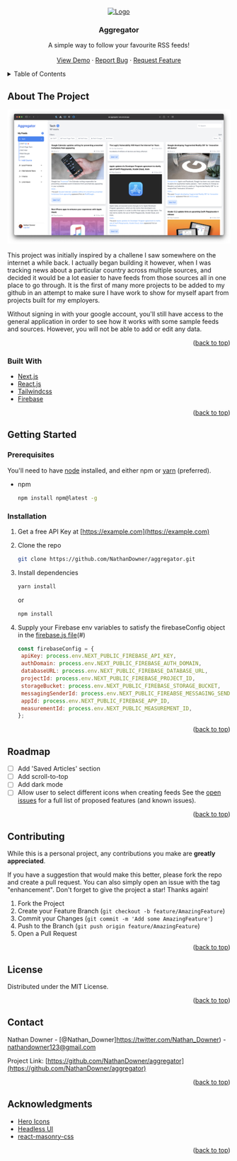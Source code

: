 <div id="top"></div>


<!-- PROJECT SHIELDS -->
<!--
*** I'm using markdown "reference style" links for readability.
*** Reference links are enclosed in brackets [ ] instead of parentheses ( ).
*** See the bottom of this document for the declaration of the reference variables
*** for contributors-url, forks-url, etc. This is an optional, concise syntax you may use.
*** https://www.markdownguide.org/basic-syntax/#reference-style-links
-->



<!-- PROJECT LOGO -->
<br />
<div align="center">
  <a href="https://github.com/othneildrew/Best-README-Template">
    <img src="images/logo.png" alt="Logo" width="80" height="80">
  </a>

  <h3 align="center">Aggregator</h3>

  <p align="center">
    A simple way to follow your favourite RSS feeds!
    <br />
    <br />
    <a href="https://aggregator-one.vercel.app/">View Demo</a>
    ·
    <a href="https://github.com/NathanDowner/aggregator/issuess">Report Bug</a>
    ·
    <a href="https://github.com/NathanDowner/aggregator/issuesss">Request Feature</a>
  </p>
</div>



<!-- TABLE OF CONTENTS -->
<details>
  <summary>Table of Contents</summary>
  <ol>
    <li>
      <a href="#about-the-project">About The Project</a>
      <ul>
        <li><a href="#built-with">Built With</a></li>
      </ul>
    </li>
    <li>
      <a href="#getting-started">Getting Started</a>
      <ul>
        <li><a href="#prerequisites">Prerequisites</a></li>
        <li><a href="#installation">Installation</a></li>
      </ul>
    </li>
    <li><a href="#roadmap">Roadmap</a></li>
    <li><a href="#contributing">Contributing</a></li>
    <li><a href="#license">License</a></li>
    <li><a href="#contact">Contact</a></li>
    <li><a href="#acknowledgments">Acknowledgments</a></li>
  </ol>
</details>



<!-- ABOUT THE PROJECT -->
## About The Project

[![Product Name Screen Shot][product-screenshot]](https://example.com)

This project was initially inspired by a challene I saw somewhere on the internet a while back. I actually began building it however, when I was tracking news about a particular country across multiple sources, and decided it would be a lot easier to have feeds from those sources all in one place to go through. It is the first of many more projects to be added to my github in an attempt to make sure I have work to show for myself apart from projects built for my employers.


Without signing in with your google account, you'll still have access to the general application in order to see how it works with some sample feeds and sources. However, you will not be able to add or edit any data.


<p align="right">(<a href="#top">back to top</a>)</p>



### Built With

* [Next.js](https://nextjs.org/)
* [React.js](https://reactjs.org/)
* [Tailwindcss](https://tailwindcss.com)
* [Firebase](https://firebase.com)

<p align="right">(<a href="#top">back to top</a>)</p>



<!-- GETTING STARTED -->
## Getting Started

### Prerequisites

You'll need to have [node](https://nodejs.dev) installed, and either npm or [yarn](https://classic.yarnpkg.com/lang/en/docs/install/#mac-stable) (preferred).
* npm
  ```sh
  npm install npm@latest -g
  ```

### Installation

1. Get a free API Key at [https://example.com](https://example.com)
2. Clone the repo
   ```sh
   git clone https://github.com/NathanDowner/aggregator.git
   ```
3. Install dependencies
   ```sh
   yarn install
   ```
   or
    ```sh
   npm install
   ```
   
4. Supply your Firebase env variables to satisfy the firebaseConfig object in the [firebase.js file][firebase-file](#)
   ```js
   const firebaseConfig = {
    apiKey: process.env.NEXT_PUBLIC_FIREBASE_API_KEY,
    authDomain: process.env.NEXT_PUBLIC_FIREBASE_AUTH_DOMAIN,
    databaseURL: process.env.NEXT_PUBLIC_FIREBASE_DATABASE_URL,
    projectId: process.env.NEXT_PUBLIC_FIREBASE_PROJECT_ID,
    storageBucket: process.env.NEXT_PUBLIC_FIREBASE_STORAGE_BUCKET,
    messagingSenderId: process.env.NEXT_PUBLIC_FIREABSE_MESSAGING_SENDER_ID,
    appId: process.env.NEXT_PUBLIC_FIREBASE_APP_ID,
    measurementId: process.env.NEXT_PUBLIC_MEASUREMENT_ID,
   };
   ```

<p align="right">(<a href="#top">back to top</a>)</p>



<!-- ROADMAP -->
## Roadmap

- [ ] Add 'Saved Articles' section
- [ ] Add scroll-to-top
- [ ] Add dark mode
- [ ] Allow user to select different icons when creating feeds
See the [open issues](https://github.com/NathanDowner/aggregator/issuess) for a full list of proposed features (and known issues).

<p align="right">(<a href="#top">back to top</a>)</p>



<!-- CONTRIBUTING -->
## Contributing

While this is a personal project, any contributions you make are **greatly appreciated**.

If you have a suggestion that would make this better, please fork the repo and create a pull request. You can also simply open an issue with the tag "enhancement".
Don't forget to give the project a star! Thanks again!

1. Fork the Project
2. Create your Feature Branch (`git checkout -b feature/AmazingFeature`)
3. Commit your Changes (`git commit -m 'Add some AmazingFeature'`)
4. Push to the Branch (`git push origin feature/AmazingFeature`)
5. Open a Pull Request

<p align="right">(<a href="#top">back to top</a>)</p>



<!-- LICENSE -->
## License

Distributed under the MIT License.

<p align="right">(<a href="#top">back to top</a>)</p>



<!-- CONTACT -->
## Contact

Nathan Downer - [@Nathan_Downer]https://twitter.com/Nathan_Downer) - nathandowner123@gmail.com

Project Link: [https://github.com/NathanDowner/aggregator](https://github.com/NathanDowner/aggregator)

<p align="right">(<a href="#top">back to top</a>)</p>



<!-- ACKNOWLEDGMENTS -->
## Acknowledgments

* [Hero Icons](https://heroicons.com)
* [Headless UI](https://headlessui.dev)
* [react-masonry-css](https://www.npmjs.com/package/react-masonry-css)

<p align="right">(<a href="#top">back to top</a>)</p>



<!-- MARKDOWN LINKS & IMAGES -->
<!-- https://www.markdownguide.org/basic-syntax/#reference-style-links -->
[product-screenshot]: images/aggregator_screenshot.png
[firebase-file]: firebase.js

